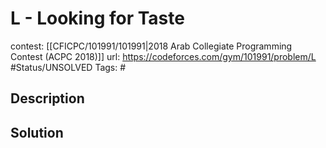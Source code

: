 # L - Looking for Taste

contest: [[CFICPC/101991/101991|2018 Arab Collegiate Programming Contest (ACPC 2018)]]
url: https://codeforces.com/gym/101991/problem/L
#Status/UNSOLVED
Tags: #

## Description

## Solution

